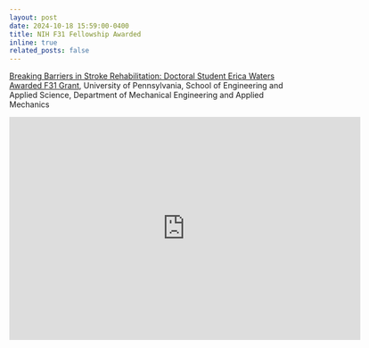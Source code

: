 ```yaml
---
layout: post
date: 2024-10-18 15:59:00-0400
title: NIH F31 Fellowship Awarded
inline: true
related_posts: false
---
```


<a href="https://blog.me.upenn.edu/breaking-barriers-in-stroke-rehabilitation-doctoral-student-erica-waters-awarded-f31-grant/">Breaking Barriers in Stroke Rehabilitation: Doctoral Student Erica Waters Awarded F31 Grant</a>, University of Pennsylvania, School of Engineering and Applied Science, Department of Mechanical Engineering and Applied Mechanics

<iframe src="https://www.linkedin.com/embed/feed/update/urn:li:share:7253115804685148160?collapsed=1" height="400" width="630" frameborder="0" allowfullscreen="" title="Embedded post"></iframe>